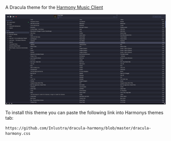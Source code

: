 A Dracula theme for the [Harmony Music Client](https://getharmony.xyz/)

![Example][ExampleImage]

To install this theme you can paste the following link into Harmonys themes tab:

`https://github.com/Inlustra/dracula-harmony/blob/master/dracula-harmony.css`

[ExampleImage]: https://github.com/Inlustra/dracula-harmony/raw/master/img/example_image.png "Example of the theme"
